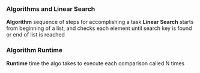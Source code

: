### Algorithms and Linear Search
**Algorithm**
	sequence of steps for accomplishing a task 
**Linear Search**
	starts from beginning of a list, and checks each element until search key is found or end of list is reached

### Algorithm Runtime
**Runtime**
	time the algo takes to execute 
	each comparison called N times

